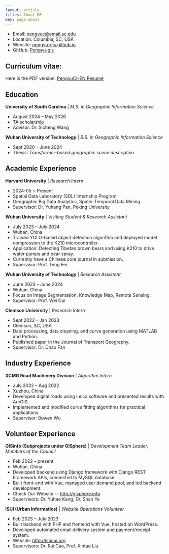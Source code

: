 ```yaml
---
layout: article
titles: About ME
key: page-about
---
```


- Email: [pengyuc@email.sc.edu](mailto:pengyuc@email.sc.edu)
- Location: Columbia, SC, USA
- Website: [pengyu-gis.github.io](https://pengyu-gis.github.io/)
- GitHub: [Pengyu-gis](https://github.com/Pengyu-gis)
    
## Curriculum vitae:
Here is the PDF version: [PengyuCHEN Résumé](/Pengyu-CV.pdf)
<br>

## Education

**University of South Carolina** | *M.S. in Geographic Information Science*
- August 2024 – May 2026
- TA scholarship
- Advisor: Dr. Sicheng Wang

**Wuhan University of Technology** | *B.S. in Geographic Information Science*
- Sept 2020 – June 2024
- Thesis: *Transformer-based geographic scene description*

## Academic Experience

**Harvard University** | *Research Intern* 
- 2024-05 ~ Present
- Spatial Data Laboratory (SDL) Internship Program
- Geographic Big Data Analytics, Spatio-Temporal Data Mining
- Supervisor: Dr. Yuhang Pan, Peking University

**Wuhan University** | *Visiting Student & Research Assistant*

- July 2023 – July 2024
- Wuhan, China
- Trained YOLO-based object detection algorithm and deployed model compression to the K210 microcontroller.
- Application: Detecting Tibetan brown bears and using K210 to drive water pumps and bear spray.
- Currently have a Chinese core journal in submission.
- Supervisor: Prof. Teng Fei

**Wuhan University of Technology** | *Research Assistant*

- June 2023 – June 2024
- Wuhan, China
- Focus on Image Segmentation, Knowledge Map, Remote Sensing.
- Supervisor: Prof. Wei Cui

**Clemson University** | *Research Intern*

- Sept 2022 – Jan 2023
- Clemson, SC, USA
- Data processing, data cleaning, and curve generation using MATLAB and Python.
- Published paper in the Journal of Transport Geography.
- Supervisor: Dr. Chao Fan

## Industry Experience

**XCMG Road Machinery Division** | *Algorithm Intern*

- July 2022 – Aug 2022
- Xuzhou, China
- Developed digital roads using Leica software and presented results with ArcGIS.
- Implemented and modified curve fitting algorithms for practical applications.
- Supervisor: Bowen Wu

## Volunteer Experience

**GISinfo (Subprojects under GISphere)** | *Development Team Leader, Members of the Council*

- Feb 2022 – present
- Wuhan, China
- Developed backend using Django framework with Django REST Framework APIs, connected to MySQL database.
- Built front-end with Vue, managed user demand pool, and led backend development.
- Check Our Website -- http://gisphere.info
- Supervisors: Dr. Yuhao Kang, Dr. Shan Ye

**ISUI (Urban Informatics)** | *Website Operations Volunteer*

- Feb 2023 – July 2023
- Built backend with PHP and frontend with Vue, hosted on WordPress.
- Developed automated email delivery system and payment/receipt system.
- Website: http://isocui.org
- Supervisors: Dr. Rui Cao, Prof. Xintao Liu
